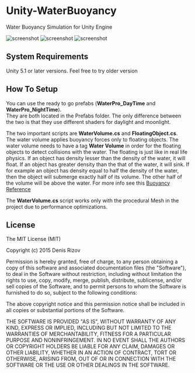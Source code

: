# Unity-WaterBuoyancy
Water Buoyancy Simulation for Unity Engine

![screenshot](https://49.media.tumblr.com/199bb5907612c3f0c572cf395fa616e1/tumblr_nyjmhijoH61uf0epoo1_400.gif)
![screenshot](https://45.media.tumblr.com/e324abe81146a83f80403586008e9c79/tumblr_nyjn0bFEmA1uf0epoo1_400.gif)
![screenshot](http://41.media.tumblr.com/dfc2b9d8f1a4e5e6eed430c2c57e7bd9/tumblr_nyjn3enWV21uf0epoo1_1280.png)

## System Requirements

Unity 5.1 or later versions. Feel free to try older version

## How To Setup

You can use the ready to go prefabs (**WaterPro_DayTime** and **WaterPro_NightTime**). <br>
They are both located in the Prefabs folder. The only difference between the two
is that they use different shaders for daylight and moonlight. <br>

The two important scripts are **WaterVolume.cs** and **FloatingObject.cs**. <br>
The water volume applies buoyancy forces only to floating objects.
The water volume needs to have a tag **Water Volume** in order for the floating objects to detect collisions with the water.
The floating is just like in real life physics. If an object has density lesser than
the density of the water, it will float. If an object has greater density than
the that of the water, it will sink. If for example an object has density equal
to half the density of the water, then the object will submerge exactly half of its volume.
The other half of the volume will be above the water. For more info see this [Buoyancy Reference](http://scienceprimer.com/buoyancy) <br>

The **WaterVolume.cs** script works only with the procedural Mesh in the project due to performance optimizations.

## License

The MIT License (MIT)

Copyright (c) 2015 Denis Rizov

Permission is hereby granted, free of charge, to any person obtaining a copy
of this software and associated documentation files (the "Software"), to deal
in the Software without restriction, including without limitation the rights
to use, copy, modify, merge, publish, distribute, sublicense, and/or sell
copies of the Software, and to permit persons to whom the Software is
furnished to do so, subject to the following conditions:

The above copyright notice and this permission notice shall be included in all
copies or substantial portions of the Software.

THE SOFTWARE IS PROVIDED "AS IS", WITHOUT WARRANTY OF ANY KIND, EXPRESS OR
IMPLIED, INCLUDING BUT NOT LIMITED TO THE WARRANTIES OF MERCHANTABILITY,
FITNESS FOR A PARTICULAR PURPOSE AND NONINFRINGEMENT. IN NO EVENT SHALL THE
AUTHORS OR COPYRIGHT HOLDERS BE LIABLE FOR ANY CLAIM, DAMAGES OR OTHER
LIABILITY, WHETHER IN AN ACTION OF CONTRACT, TORT OR OTHERWISE, ARISING FROM,
OUT OF OR IN CONNECTION WITH THE SOFTWARE OR THE USE OR OTHER DEALINGS IN THE
SOFTWARE.
